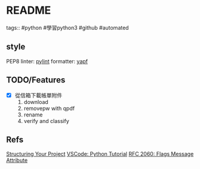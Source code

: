 # README
tags:: #python #學習python3 #github #automated

## style
PEP8
linter: [pylint](https://marketplace.visualstudio.com/items?itemName=ms-python.pylint)
formatter: [yapf](https://marketplace.visualstudio.com/items?itemName=eeyore.yapf)

## TODO/Features
+ [x] 從信箱下載帳單附件
  1. download
  2. removepw with qpdf
  3. rename
  4. verify and classify    

## Refs
[Structuring Your Project](https://docs.python-guide.org/writing/structure/)
[VSCode: Python Tutorial](https://code.visualstudio.com/docs/python/python-tutorial)
[RFC 2060: Flags Message Attribute](https://datatracker.ietf.org/doc/html/rfc2060.html#section-2.3.2)